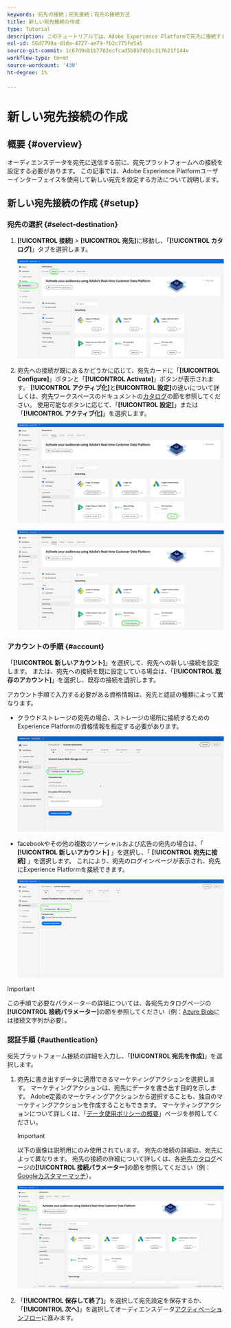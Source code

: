 ```yaml
---
keywords: 宛先の接続；宛先接続；宛先の接続方法
title: 新しい宛先接続の作成
type: Tutorial
description: このチュートリアルでは、Adobe Experience Platformで宛先に接続する手順を示します
exl-id: 56d7799a-d1da-4727-ae79-fb2c775fe5a5
source-git-commit: 1c67d9eb1b7762ecfcad5b0b7db5c317621f144e
workflow-type: tm+mt
source-wordcount: '430'
ht-degree: 1%

---
```


# 新しい宛先接続の作成

## 概要 {#overview}

オーディエンスデータを宛先に送信する前に、宛先プラットフォームへの接続を設定する必要があります。 この記事では、Adobe Experience Platformユーザーインターフェイスを使用して新しい宛先を設定する方法について説明します。

## 新しい宛先接続の作成 {#setup}

### 宛先の選択 {#select-destination}

1. **[!UICONTROL 接続]** > **[!UICONTROL 宛先]**&#x200B;に移動し、「**[!UICONTROL カタログ]**」タブを選択します。

   ![カタログページ](../assets/ui/connect-destinations/catalog.png)

1. 宛先への接続が既にあるかどうかに応じて、宛先カードに「**[!UICONTROL Configure]**」ボタンと「**[!UICONTROL Activate]**」ボタンが表示されます。 **[!UICONTROL アクティブ化]**&#x200B;と&#x200B;**[!UICONTROL 設定]**&#x200B;の違いについて詳しくは、宛先ワークスペースのドキュメントの[カタログ](../ui/destinations-workspace.md#catalog)の節を参照してください。 使用可能なボタンに応じて、「**[!UICONTROL 設定]**」または「**[!UICONTROL アクティブ化]**」を選択します。

   ![カタログページ](../assets/ui/connect-destinations/set-up.png)

   ![セグメントのアクティブ化](../assets/ui/connect-destinations/activate-segments.png)

<!-- 1. If you selected **[!UICONTROL Set up]**, skip this step. If you selected **[!UICONTROL Activate segments]**, you can now see a list of the existing destination connections. Select **[!UICONTROL Configure new destination]**.

   ![Configure new destination](../assets/ui/connect-destinations/configure-new-destination.png) -->

### アカウントの手順 {#account}

「**[!UICONTROL 新しいアカウント]**」を選択して、宛先への新しい接続を設定します。 または、宛先への接続を既に設定している場合は、「**[!UICONTROL 既存のアカウント]**」を選択し、既存の接続を選択します。

アカウント手順で入力する必要がある資格情報は、宛先と認証の種類によって異なります。

* クラウドストレージの宛先の場合、ストレージの場所に接続するためのExperience Platformの資格情報を指定する必要があります。

   ![クラウドストレージの宛先のアカウントタイプの選択](../assets/ui/connect-destinations/new-account-cloud-storage.png)

* facebookやその他の複数のソーシャルおよび広告の宛先の場合は、「 **[!UICONTROL 新しいアカウント]** 」を選択し、「 **[!UICONTROL 宛先に接続]** 」を選択します。 これにより、宛先のログインページが表示され、宛先にExperience Platformを接続できます。

   ![ソーシャルの宛先のアカウントタイプの選択](../assets/ui/connect-destinations/new-account.png)

>[!IMPORTANT]
>
>この手順で必要なパラメーターの詳細については、各宛先カタログページの&#x200B;**[!UICONTROL 接続パラメーター]**&#x200B;の節を参照してください（例：[Azure Blob](../catalog/cloud-storage/azure-blob.md#parameters)には接続文字列が必要）。

### 認証手順 {#authentication}

宛先プラットフォーム接続の詳細を入力し、「**[!UICONTROL 宛先を作成]**」を選択します。

1. 宛先に書き出すデータに適用できるマーケティングアクションを選択します。 マーケティングアクションは、宛先にデータを書き出す目的を示します。 Adobe定義のマーケティングアクションから選択することも、独自のマーケティングアクションを作成することもできます。 マーケティングアクションについて詳しくは、「[データ使用ポリシーの概要](../../data-governance/policies/overview.md)」ページを参照してください。

   >[!IMPORTANT]
   >
   >以下の画像は説明用にのみ使用されています。 宛先の接続の詳細は、宛先によって異なります。 宛先の接続の詳細について詳しくは、各[宛先カタログ](../catalog/overview.md)ページの&#x200B;**[!UICONTROL 接続パラメーター]**&#x200B;の節を参照してください（例：[Googleカスタマーマッチ](../catalog/advertising/google-customer-match.md#parameters)）。

   ![宛先に接続](../assets/ui/connect-destinations/connect-destination.png)

1. 「**[!UICONTROL 保存して終了]**」を選択して宛先設定を保存するか、「**[!UICONTROL 次へ]**」を選択してオーディエンスデータ[アクティベーションフロー](activate-destinations.md)に進みます。